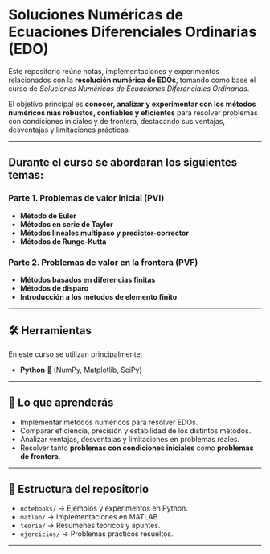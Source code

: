 # Soluciones Numéricas de Ecuaciones Diferenciales Ordinarias (EDO)

Este repositorio reúne notas, implementaciones y experimentos relacionados con la **resolución numérica de EDOs**, tomando como base el curso de *Soluciones Numéricas de Ecuaciones Diferenciales Ordinarias*.  

El objetivo principal es **conocer, analizar y experimentar con los métodos numéricos más robustos, confiables y eficientes** para resolver problemas con condiciones iniciales y de frontera, destacando sus ventajas, desventajas y limitaciones prácticas.

---

## Durante el curso se abordaran los siguientes temas:

### Parte 1. Problemas de valor inicial (PVI)
- **Método de Euler**
- **Métodos en serie de Taylor**
- **Métodos lineales multipaso y predictor-corrector**
- **Métodos de Runge-Kutta**

### Parte 2. Problemas de valor en la frontera (PVF)
- **Métodos basados en diferencias finitas**
- **Métodos de disparo**
- **Introducción a los métodos de elemento finito**

---

## 🛠️ Herramientas
En este curso se utilizan principalmente:
- **Python** 🐍 (NumPy, Matplotlib, SciPy)
---

## 🎯 Lo que aprenderás
- Implementar métodos numéricos para resolver EDOs.
- Comparar eficiencia, precisión y estabilidad de los distintos métodos.
- Analizar ventajas, desventajas y limitaciones en problemas reales.
- Resolver tanto **problemas con condiciones iniciales** como **problemas de frontera**.

---

## 📂 Estructura del repositorio
- `notebooks/` → Ejemplos y experimentos en Python.  
- `matlab/` → Implementaciones en MATLAB.  
- `teoria/` → Resúmenes teóricos y apuntes.  
- `ejercicios/` → Problemas prácticos resueltos.  

---
